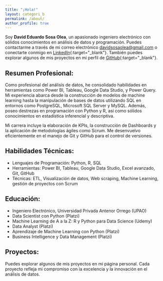 ```yaml
---
title: "¡Hola!"
layout: categori_b
permalink: /about/ 
author_profile: true
---
```


Soy **David Eduardo Sosa Olea**, un apasionado ingeniero electrónico con sólidos conocimientos en análisis de datos y programación. Puedes contactarme a través de mi correo electrónico davidsosaolea@gmail.com o conectarte conmigo en [LinkedIn](https://www.linkedin.com/in/david-sosa-olea/){:target="_blank"}. También puedes explorar algunos de mis proyectos en mi perfil de [GitHub](https://github.com/davidsosaolea){:target="_blank"}.

## Resumen Profesional:

Como profesional del análisis de datos, he consolidado habilidades en herramientas como Power BI, Tableau, Google Data Studio, y Power Query. Mi experiencia abarca desde la construcción de modelos de machine learning hasta la manipulación de bases de datos utilizando SQL en entornos como PostgreSQL, Microsoft SQL Server y MySQL. Además, poseo destrezas en programación con Python y R, así como sólidos conocimientos en estadística inferencial y descriptiva.

Mi carrera incluye la elaboración de KPIs, la construcción de Dashboards y la aplicación de metodologías ágiles como Scrum. Me desenvuelvo eficientemente en el manejo de Git y GitHub para el control de versiones.

## Habilidades Técnicas:

- Lenguajes de Programación: Python, R, SQL
- Herramientas: Power BI, Tableau, Google Data Studio, Excel avanzado, Git, GitHub
- Técnicas: ETL, Visualización de datos, Web scraping, Machine Learning, gestión de proyectos con Scrum

## Educación:

- Ingeniero Electrónico, Universidad Privada Antenor Orrego (UPAO)
- Data Scientist con Python (Platzi)
- Machine Learning de A a la Z: R y Python para Data Science (Udemy)
- Data Analyst (Platzi)
- Aprendizaje de Machine Learning con Python (Platzi)
- Business Intelligence y Data Management (Platzi)

## Proyectos:

Puedes explorar algunos de mis proyectos en mi página personal. Cada proyecto refleja mi compromiso con la excelencia y la innovación en el análisis de datos.
